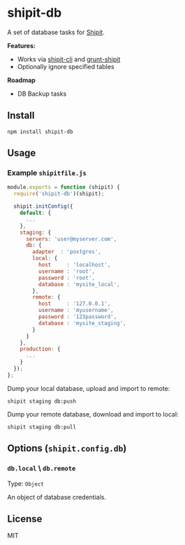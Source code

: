 # shipit-db

A set of database tasks for [Shipit](https://github.com/shipitjs/shipit).

**Features:**

- Works via [shipit-cli](https://github.com/shipitjs/shipit) and [grunt-shipit](https://github.com/shipitjs/grunt-shipit)
- Optionally ignore specified tables

**Roadmap**

- DB Backup tasks

## Install

```
npm install shipit-db
```

## Usage

### Example `shipitfile.js`

```js
module.exports = function (shipit) {
  require('shipit-db')(shipit);

  shipit.initConfig({
    default: {
      ...
    },
    staging: {
      servers: 'user@myserver.com',
      db: {
        adapter  : 'postgres',
        local: {
          host     : 'localhost',
          username : 'root',
          password : 'root',
          database : 'mysite_local',
        },
        remote: {
          host     : '127.0.0.1',
          username : 'myusername',
          password : '123password',
          database : 'mysite_staging',
        }
      }
    },
    production: {
      ...
    }
  });
};
```

Dump your local database, upload and import to remote:

```
shipit staging db:push
```

Dump your remote database, download and import to local:

```
shipit staging db:pull
```

## Options (`shipit.config.db`)

### `db.local` \ `db.remote`

Type: `Object`

An object of database credentials.

## License

MIT
